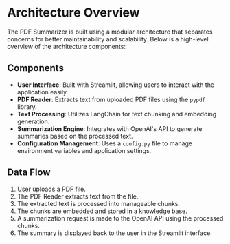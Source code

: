 # Architecture Overview

The PDF Summarizer is built using a modular architecture that separates concerns for better maintainability and scalability. Below is a high-level overview of the architecture components:

## Components

- **User Interface**: Built with Streamlit, allowing users to interact with the application easily.
- **PDF Reader**: Extracts text from uploaded PDF files using the `pypdf` library.
- **Text Processing**: Utilizes LangChain for text chunking and embedding generation.
- **Summarization Engine**: Integrates with OpenAI's API to generate summaries based on the processed text.
- **Configuration Management**: Uses a `config.py` file to manage environment variables and application settings.

## Data Flow

1. User uploads a PDF file.
2. The PDF Reader extracts text from the file.
3. The extracted text is processed into manageable chunks.
4. The chunks are embedded and stored in a knowledge base.
5. A summarization request is made to the OpenAI API using the processed chunks.
6. The summary is displayed back to the user in the Streamlit interface.
